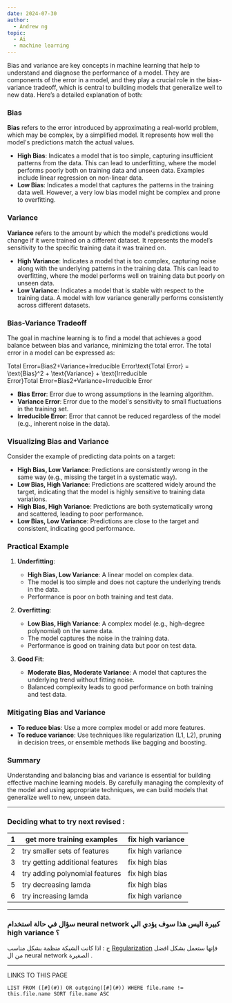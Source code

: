 ```yaml
---
date: 2024-07-30
author:
  - Andrew ng
topic:
  - Ai
  - machine learning
---
```


Bias and variance are key concepts in machine learning that help to understand and diagnose the performance of a model. They are components of the error in a model, and they play a crucial role in the bias-variance tradeoff, which is central to building models that generalize well to new data. Here’s a detailed explanation of both:

### Bias

**Bias** refers to the error introduced by approximating a real-world problem, which may be complex, by a simplified model. It represents how well the model's predictions match the actual values.

- **High Bias**: Indicates a model that is too simple, capturing insufficient patterns from the data. This can lead to underfitting, where the model performs poorly both on training data and unseen data. Examples include linear regression on non-linear data.
- **Low Bias**: Indicates a model that captures the patterns in the training data well. However, a very low bias model might be complex and prone to overfitting.

### Variance

**Variance** refers to the amount by which the model's predictions would change if it were trained on a different dataset. It represents the model’s sensitivity to the specific training data it was trained on.

- **High Variance**: Indicates a model that is too complex, capturing noise along with the underlying patterns in the training data. This can lead to overfitting, where the model performs well on training data but poorly on unseen data.
- **Low Variance**: Indicates a model that is stable with respect to the training data. A model with low variance generally performs consistently across different datasets.

### Bias-Variance Tradeoff

The goal in machine learning is to find a model that achieves a good balance between bias and variance, minimizing the total error. The total error in a model can be expressed as:

Total Error=Bias2+Variance+Irreducible Error\text{Total Error} = \text{Bias}^2 + \text{Variance} + \text{Irreducible Error}Total Error=Bias2+Variance+Irreducible Error

- **Bias Error**: Error due to wrong assumptions in the learning algorithm.
- **Variance Error**: Error due to the model's sensitivity to small fluctuations in the training set.
- **Irreducible Error**: Error that cannot be reduced regardless of the model (e.g., inherent noise in the data).

### Visualizing Bias and Variance

Consider the example of predicting data points on a target:

- **High Bias, Low Variance**: Predictions are consistently wrong in the same way (e.g., missing the target in a systematic way).
- **Low Bias, High Variance**: Predictions are scattered widely around the target, indicating that the model is highly sensitive to training data variations.
- **High Bias, High Variance**: Predictions are both systematically wrong and scattered, leading to poor performance.
- **Low Bias, Low Variance**: Predictions are close to the target and consistent, indicating good performance.

### Practical Example

1. **Underfitting**:
    
    - **High Bias, Low Variance**: A linear model on complex data.
    - The model is too simple and does not capture the underlying trends in the data.
    - Performance is poor on both training and test data.
2. **Overfitting**:
    
    - **Low Bias, High Variance**: A complex model (e.g., high-degree polynomial) on the same data.
    - The model captures the noise in the training data.
    - Performance is good on training data but poor on test data.
3. **Good Fit**:
    
    - **Moderate Bias, Moderate Variance**: A model that captures the underlying trend without fitting noise.
    - Balanced complexity leads to good performance on both training and test data.

### Mitigating Bias and Variance

- **To reduce bias**: Use a more complex model or add more features.
- **To reduce variance**: Use techniques like regularization (L1, L2), pruning in decision trees, or ensemble methods like bagging and boosting.

### Summary

Understanding and balancing bias and variance is essential for building effective machine learning models. By carefully managing the complexity of the model and using appropriate techniques, we can build models that generalize well to new, unseen data.

----
### Deciding what to try next revised : 

| 1 | get more training examples       | fix high variance  |
|---|----------------------------------|--------------------|
| 2 | try smaller sets of features     | fix high variance  |
| 3 | try getting additional features  | fix high bias      |
| 4 | try adding polynomial features   | fix high bias      |
| 5 | try decreasing lamda             | fix high bias      |
| 6 | try increasing lamda             | fix high variance  |

---
### سؤال في حالة استخدام neural network كبيرة اليس هذا سوف يؤدي الي high variance ؟ 
ج : اذا كانت الشبكة منظمة بشكل مناسب [Regularization](Regularization.md) فإنها ستعمل بشكل افضل من ال neural network الصغيرة .  

----

LINKS TO THIS PAGE 
```dataview
LIST FROM ([#](#)) OR outgoing([#](#)) WHERE file.name != this.file.name SORT file.name ASC 
```
